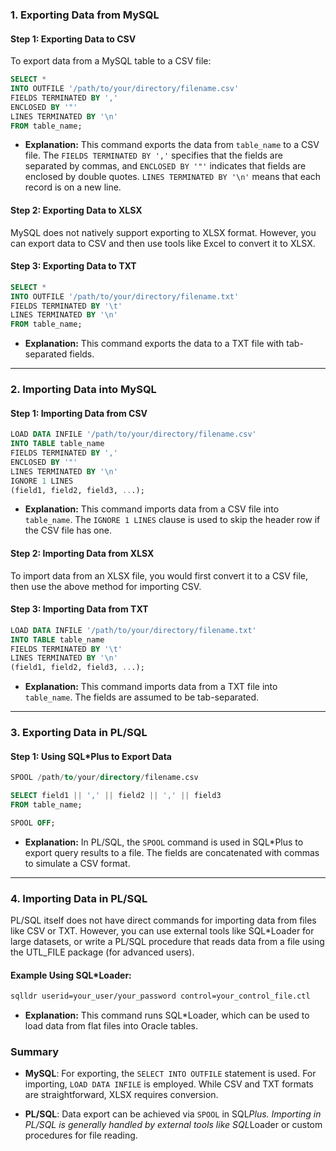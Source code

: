 ### **1. Exporting Data from MySQL**

#### **Step 1: Exporting Data to CSV**

To export data from a MySQL table to a CSV file:

```sql
SELECT *
INTO OUTFILE '/path/to/your/directory/filename.csv'
FIELDS TERMINATED BY ',' 
ENCLOSED BY '"'
LINES TERMINATED BY '\n'
FROM table_name;
```

- **Explanation:** This command exports the data from `table_name` to a CSV file. The `FIELDS TERMINATED BY ','` specifies that the fields are separated by commas, and `ENCLOSED BY '"'` indicates that fields are enclosed by double quotes. `LINES TERMINATED BY '\n'` means that each record is on a new line.

#### **Step 2: Exporting Data to XLSX**

MySQL does not natively support exporting to XLSX format. However, you can export data to CSV and then use tools like Excel to convert it to XLSX.

#### **Step 3: Exporting Data to TXT**

```sql
SELECT *
INTO OUTFILE '/path/to/your/directory/filename.txt'
FIELDS TERMINATED BY '\t'
LINES TERMINATED BY '\n'
FROM table_name;
```

- **Explanation:** This command exports the data to a TXT file with tab-separated fields.

---

### **2. Importing Data into MySQL**

#### **Step 1: Importing Data from CSV**

```sql
LOAD DATA INFILE '/path/to/your/directory/filename.csv'
INTO TABLE table_name
FIELDS TERMINATED BY ',' 
ENCLOSED BY '"'
LINES TERMINATED BY '\n'
IGNORE 1 LINES
(field1, field2, field3, ...);
```

- **Explanation:** This command imports data from a CSV file into `table_name`. The `IGNORE 1 LINES` clause is used to skip the header row if the CSV file has one.

#### **Step 2: Importing Data from XLSX**

To import data from an XLSX file, you would first convert it to a CSV file, then use the above method for importing CSV.

#### **Step 3: Importing Data from TXT**

```sql
LOAD DATA INFILE '/path/to/your/directory/filename.txt'
INTO TABLE table_name
FIELDS TERMINATED BY '\t'
LINES TERMINATED BY '\n'
(field1, field2, field3, ...);
```

- **Explanation:** This command imports data from a TXT file into `table_name`. The fields are assumed to be tab-separated.

---

### **3. Exporting Data in PL/SQL**

#### **Step 1: Using SQL*Plus to Export Data**

```sql
SPOOL /path/to/your/directory/filename.csv

SELECT field1 || ',' || field2 || ',' || field3
FROM table_name;

SPOOL OFF;
```

- **Explanation:** In PL/SQL, the `SPOOL` command is used in SQL*Plus to export query results to a file. The fields are concatenated with commas to simulate a CSV format.

---

### **4. Importing Data in PL/SQL**

PL/SQL itself does not have direct commands for importing data from files like CSV or TXT. However, you can use external tools like SQL*Loader for large datasets, or write a PL/SQL procedure that reads data from a file using the UTL_FILE package (for advanced users).

#### **Example Using SQL*Loader:**

```bash
sqlldr userid=your_user/your_password control=your_control_file.ctl
```

- **Explanation:** This command runs SQL*Loader, which can be used to load data from flat files into Oracle tables.

### **Summary**

- **MySQL**: For exporting, the `SELECT INTO OUTFILE` statement is used. For importing, `LOAD DATA INFILE` is employed. While CSV and TXT formats are straightforward, XLSX requires conversion.
  
- **PL/SQL**: Data export can be achieved via `SPOOL` in SQL*Plus. Importing in PL/SQL is generally handled by external tools like SQL*Loader or custom procedures for file reading.
